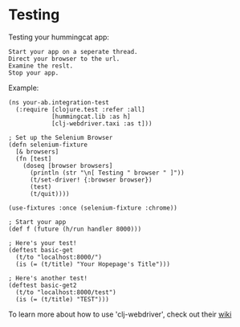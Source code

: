 
# Testing

Testing your hummingcat app:

	Start your app on a seperate thread.
	Direct your browser to the url.
	Examine the reslt.
	Stop your app.

Example:

```
(ns your-ab.integration-test
  (:require [clojure.test :refer :all]
            [hummingcat.lib :as h]
            [clj-webdriver.taxi :as t]))

; Set up the Selenium Browser
(defn selenium-fixture
  [& browsers]
  (fn [test]
    (doseq [browser browsers]
      (println (str "\n[ Testing " browser " ]"))
      (t/set-driver! {:browser browser})
      (test)
      (t/quit))))

(use-fixtures :once (selenium-fixture :chrome))

; Start your app
(def f (future (h/run handler 8000)))

; Here's your test!
(deftest basic-get
  (t/to "localhost:8000/")
  (is (= (t/title) "Your Hopepage's Title")))

; Here's another test!
(deftest basic-get2
  (t/to "localhost:8000/test")
  (is (= (t/title) "TEST")))
```

To learn more about how to use 'clj-webdriver', check out their [wiki](https://github.com/semperos/clj-webdriver/wiki/Introduction%3A-Taxi)
